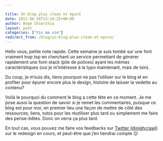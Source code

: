 ```yaml
---

title: Un blog plus clean et épuré
date: 2011-06-26T13:24:25+00:00
author: Ange Chierchia
layout: post
categories: ["Vis ma vie"]
redirect_from: /blog/un-blog-plus-clean-et-epure/
---
```

Hello vous, petite note rapide. Cette semaine je suis tombé sur une font vraiment trop top en cherchant un service permettant de générer rapidement une font-stack (pile de polices) ayant les mêmes caractéristiques (oui je m&rsquo;intéresse à la typo maintenant, mais de loin).

Du coup, je m&rsquo;suis dis, tiens pourquoi ne pas l&rsquo;utiliser sur le blog et en profiter pour épurer encore plus le design, histoire de laisser la vedette au contenu?
  
Voilà le pourquoi du comment le blog a cette tête en ce moment. Je me pose aussi la question de savoir si je remet les commentaires, puisque ce blog est pour moi, en premier lieu une façon de mettre de côté des ressources, liens, tutos pour les réutiliser plus tard ou simplement me faire des pense-bêtes. Donc on verra ça plus tard.

En tout cas, vous pouvez me faire vos feedbacks sur [Twitter (@nighcrawl)](http://twitter.com/nighcrawl) sur le redesign en cours, et peut-être que j&rsquo;en tiendrai compte 😉
